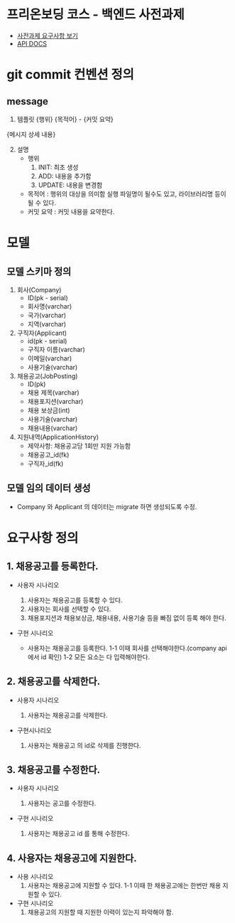 # 프리온보딩 코스 - 백엔드 사전과제
- [사전과제 요구사항 보기](https://bow-hair-db3.notion.site/5-1850bca26fda4e0ca1410df270c03409)
- [API DOCS](http://127.0.0.1:8000/swagger/)


# git commit 컨벤션 정의
## message
1. 템플릿
{행위} {목적어} - {커밋 요약}

{메시지 상세 내용}

2. 설명
    - 행위
        1. INIT: 최초 생성   
        2. ADD: 내용을 추가함
        3. UPDATE: 내용을 변경함
    - 목적어
      : 행위의 대상을 의미함 실행 파일명이 될수도 있고, 라이브러리명 등이 될 수 있다.
    - 커밋 요약
      : 커밋 내용을 요약한다.

# 모델   
## 모델 스키마 정의
1. 회사(Company)
    - ID(pk - serial)
    - 회사명(varchar)
    - 국가(varchar)
    - 지역(varchar)
2. 구직자(Applicant)
    - id(pk - serial)
    - 구직자 이름(varchar)
    - 이메일(varchar)
    - 사용기술(varchar)
3. 채용공고(JobPosting)
    - ID(pk)
    - 채용 제목(varchar)
    - 채용포지션(varchar)
    - 채용 보상금(int)
    - 사용기술(varchar)
    - 채용내용(varchar) 
4. 지원내역(ApplicationHistory)   
    - 제약사항: 채용공고당 1회만 지원 가능함
    - 채용공고_id(fk)
    - 구직자_id(fk)

## 모델 임의 데이터 생성
- Company 와 Applicant 의 데이터는 migrate 하면 생성되도록 수정.

# 요구사항 정의
## 1. 채용공고를 등록한다.
- 사용자 시나리오
    1. 사용자는 채용공고를 등록할 수 있다.
    2. 사용자는 회사를 선택할 수 있다.
    3. 채용포지션과 채용보상금, 채용내용, 사용기술 등을 빠짐 없이 등록 해야 한다.   

- 구현 시나리오
    - 사용자는 채용공고를 등록한다.
        1-1 이때 회사를 선택해야한다.(company api 에서 id 확인)
        1-2 모든 요소는 다 입력해야한다.

## 2. 채용공고를 삭제한다.
- 사용자 시나리오
    1. 사용자는 채용공고를 삭제한다.

- 구현시나리오
    1. 사용자는 채용공고 의 id로 삭제를 진행한다.         

## 3. 채용공고를 수정한다.
- 사용자 시나리오 
    1. 사용자는 공고를 수정한다.

- 구현 시나리오
    1. 사용자는 채용공고 id 를 통해 수정한다.

## 4. 사용자는 채용공고에 지원한다.
- 사용 시나리오
    1. 사용자는 채용공고에 지원할 수 있다.
        1-1 이때 한 채용공고에는 한번만 채용 지원할 수 있다.
- 구현 시나리오
    1. 채용공고의 지원할 때 지원한 이력이 있는지 파악해야 함. 
    